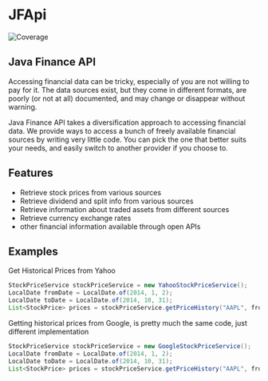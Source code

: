 # JFApi

![Coverage](../badges/jacoco.svg)

## Java Finance API

Accessing financial data can be tricky, especially of you are not willing to pay for it. 
The data sources exist, but they come in different formats, are poorly (or not at all) documented, 
and may change or disappear without warning.

Java Finance API takes a diversification approach to accessing financial data. We provide ways to access 
a bunch of freely available financial sources by writing very little code. You can pick the one that better suits your needs, and easily switch to another provider if you choose to.

## Features

- Retrieve stock prices from various sources
- Retrieve dividend and split info from various sources
- Retrieve information about traded assets from different sources
- Retrieve currency exchange rates
- other financial information available through open APIs

## Examples

Get Historical Prices from Yahoo
```java
StockPriceService stockPriceService = new YahooStockPriceService();
LocalDate fromDate = LocalDate.of(2014, 1, 2);
LocalDate toDate = LocalDate.of(2014, 10, 31);
List<StockPrice> prices = stockPriceService.getPriceHistory("AAPL", fromDate, toDate, StandardPeriodType.DAY);
```

Getting historical prices from Google, is pretty much the same code, just different implementation
```java
StockPriceService stockPriceService = new GoogleStockPriceService();
LocalDate fromDate = LocalDate.of(2014, 1, 2);
LocalDate toDate = LocalDate.of(2014, 10, 31);
List<StockPrice> prices = stockPriceService.getPriceHistory("AAPL", fromDate, toDate, StandardPeriodType.DAY);
```